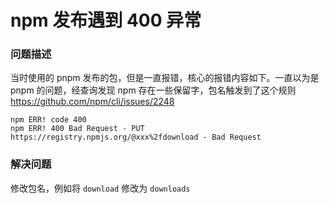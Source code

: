 # npm 发布遇到 400 异常

### 问题描述

当时使用的 pnpm 发布的包，但是一直报错，核心的报错内容如下。一直以为是 pnpm 的问题，经查询发现 npm 存在一些保留字，包名触发到了这个规则 https://github.com/npm/cli/issues/2248

```log
npm ERR! code 400
npm ERR! 400 Bad Request - PUT https://registry.npmjs.org/@xxx%2fdownload - Bad Request
```

### 解决问题

修改包名，例如将 `download` 修改为 `downloads`

